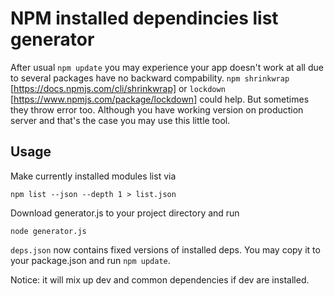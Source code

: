 NPM installed dependincies list generator
=========================

After usual `npm update` you may experience your app doesn't work at all due to several packages have no backward compability.
`npm shrinkwrap` [https://docs.npmjs.com/cli/shrinkwrap] or `lockdown` [https://www.npmjs.com/package/lockdown] could help.
But sometimes they throw error too. 
Although you have working version on production server and that's the case you may use this little tool.

Usage
-----

Make currently installed modules list via
```
npm list --json --depth 1 > list.json
```

Download generator.js to your project directory and run

```
node generator.js
```

`deps.json` now contains fixed versions of installed deps. You may copy it to your package.json and run `npm update`.

Notice: it will mix up dev and common dependencies if dev are installed.
